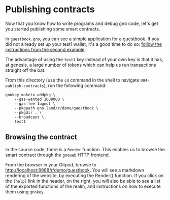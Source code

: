 # Publishing contracts

Now that you know how to write programs and debug gno code, let's get you started
publishing some smart contracts.

In `guestbook.gno`, you can see a simple application for a guestbook. If you did
not already set up your test1 wallet, it's a good time to do so: [follow
the instructions from the second example](../002-gnokey/README.md).

The advantage of using the `test1` key instead of your own key is that it has,
at genesis, a large number of tokens which can help us run transactions straight
off the bat.

From this directory (use the `cd` command in the shell to navigate
`004-publish-contracts`), run the following command:

```
gnokey maketx addpkg \
	--gas-wanted 1000000 \
	--gas-fee 1ugnot \
	--pkgpath gno.land/r/demo/guestbook \
	--pkgdir . \
	--broadcast \
	test1
```

## Browsing the contract

In the source code, there is a `Render` function. This enables us to browse the
smart contract through the `gnoweb` HTTP frontend.

From the browser in your Gitpod, browse to <http://localhost:8888/r/demo/guestbook>.
You will see a markdown rendering of the website, by executing the Render()
function. If you click on the `[help]` link in the header, on the right, you
will also be able to see a list of the exported functions of the realm, and
instructions on how to execute them using `gnokey`.
